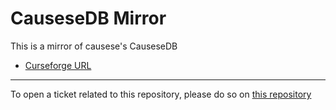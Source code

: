 # CauseseDB Mirror

This is a mirror of causese's CauseseDB

- [Curseforge URL](https://www.curseforge.com/wow/addons/causesedb)

----

To open a ticket related to this repository, please do so on [this repository](https://github.com/curseforge-mirror/.github)